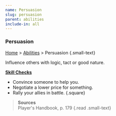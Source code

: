 ```yaml
---
name: Persuasion
slug: persuasion
parent: abilities
include-in: all
---
```

### Persuasion
[Home](home) > [Abilities](abilities) > Persuasion {.small-text}

Influence others with logic, tact or good nature.

**[Skill Checks](skill-check)**<br/>
- Convince someone to help you.
- Negotiate a lower price for something.
- Rally your allies in battle.
{.square}

> **Sources** <br/>
> Player's Handbook, p. 179
{.read .small-text}


